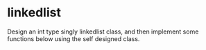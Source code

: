 # linkedlist
Design an int type singly linkedlist class, and then implement some functions below using the self designed class.
